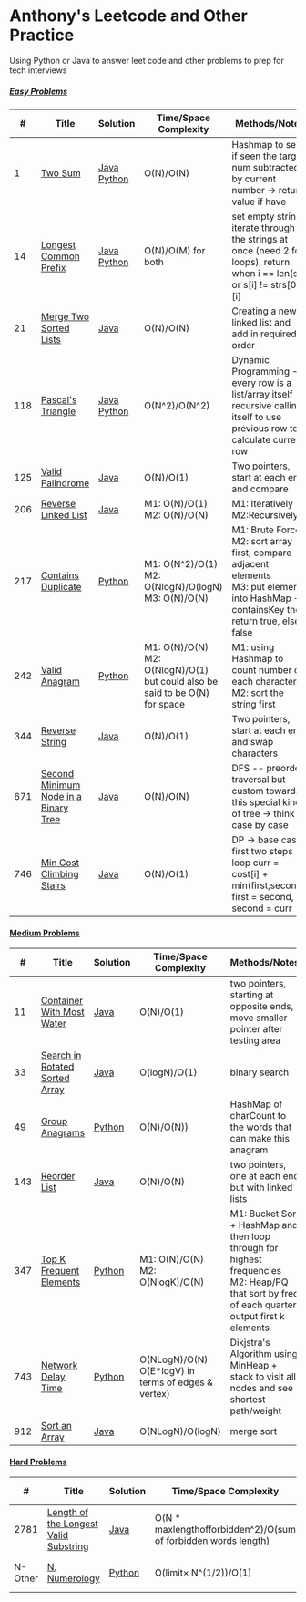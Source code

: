 # Anthony's Leetcode and Other Practice

Using Python or Java to answer leet code and other problems to prep for tech interviews

##### [Easy Problems]()

| #   | Title                                                                                                       | Solution                                                                                                                                                                                                                                                                                                                                                                                | Time/Space Complexity                                                           | Methods/Notes                                                                                                                                     | Date Completed |
| --- | ----------------------------------------------------------------------------------------------------------- | --------------------------------------------------------------------------------------------------------------------------------------------------------------------------------------------------------------------------------------------------------------------------------------------------------------------------------------------------------------------------------------- | ------------------------------------------------------------------------------- | ------------------------------------------------------------------------------------------------------------------------------------------------- | -------------- |
| 1   | [Two Sum](https://leetcode.com/problems/two-sum/)                                                           | [Java](https://github.com/wena04/Leetcode/blob/85690f34068e4a91391a4766db8b6690bee7c1bc/Leetcode%201%20--%20Two%20Sum/Leetcode%201%20--%20Two%20Sum.java) [Python](https://github.com/wena04/Leetcode/blob/d7d27ac71b70f7d9566ab615afac84129685606f/Leetcode%2014%20--%20Longest%20Common%20Prefix/Leetcode%2014%20--%20Longest%20Common%20Prefix.py)                                   | O(N)/O(N)                                                                       | Hashmap to see if seen the target num subtracted by current number -> return value if have                                                        | May 25, 2024   |
| 14  | [Longest Common Prefix](https://leetcode.com/problems/longest-common-prefix/)                               | [Java](https://github.com/wena04/Leetcode/blob/d7d27ac71b70f7d9566ab615afac84129685606f/Leetcode%2014%20--%20Longest%20Common%20Prefix/Leetcode%2014%20--%20Longest%20Common%20Prefix.java) [Python](https://github.com/wena04/Leetcode/blob/d7d27ac71b70f7d9566ab615afac84129685606f/Leetcode%2014%20--%20Longest%20Common%20Prefix/Leetcode%2014%20--%20Longest%20Common%20Prefix.py) | O(N)/O(M) for both                                                              | set empty string, iterate through all the strings at once (need 2 for loops), return when i == len(s) or s[i] != strs[0][i]                       | Apirl 04, 2024 |
| 21  | [Merge Two Sorted Lists](https://leetcode.com/problems/merge-two-sorted-lists/)                             | [Java](https://github.com/wena04/Leetcode/blob/b86a4a8a5d60a20c9d690f86488c714728fabdbb/Leetcode%2021%20--%20Merge%20Two%20Sorted%20Lists/Leetcode%2021%20--%20Merge%20Two%20Sorted%20Lists.java)                                                                                                                                                                                       | O(N)/O(N)                                                                       | Creating a new linked list and add in required order                                                                                              | June 5, 2024   |
| 118 | [Pascal's Triangle](https://leetcode.com/problems/pascals-triangle/)                                        | [Java](https://github.com/wena04/Leetcode/blob/0f886acbbdd7f63a668f7f362e996e2a221e7a60/Leetcode%20118%20--%20Pascal's%20Triangle/Leetcode%20118%20--%20Pascal's%20Triangle.java) [Python](https://github.com/wena04/Leetcode/blob/0f886acbbdd7f63a668f7f362e996e2a221e7a60/Leetcode%20118%20--%20Pascal's%20Triangle/Leetcode%20118%20--%20Pascal's%20Triangle.py)                     | O(N^2)/O(N^2)                                                                   | Dynamic Programming -> every row is a list/array itself -> recursive calling itself to use previous row to calculate current row                  | May 25, 2024   |
| 125 | [Valid Palindrome](https://leetcode.com/problems/valid-palindrome/)                                         | [Java](https://github.com/wena04/Leetcode/blob/615f8d3e3d71137c1b9c9304021fea3aa508f1c2/Leetcode%20125%20--%20Valid%20Palindrome/Leetcode%20125%20--%20Valid%20Palindrome.java)                                                                                                                                                                                                         | O(N)/O(1)                                                                       | Two pointers, start at each end and compare                                                                                                       | June 1, 2024   |
| 206 | [Reverse Linked List](https://leetcode.com/problems/reverse-linked-list/)                                   | [Java](https://github.com/wena04/Leetcode/blob/57750bb93b793972848a5edd7cabee47abb26b7e/Leetcode%20206%20--%20Reverse%20Linked%20List/Leetcode%20206%20--%20Reverse%20Linked%20List.java)                                                                                                                                                                                               | M1: O(N)/O(1)</br>M2: O(N)/O(N)                                                 | M1: Iteratively M2:Recursively                                                                                                                    | June 5, 2024   |
| 217 | [Contains Duplicate](https://leetcode.com/problems/contains-duplicate/)                                     | [Python](https://github.com/wena04/Leetcode/blob/21fb0a11987884bcb72061829a3f64b7200e2867/Leetcode%20217%20--%20Contains%20Duplicate/Leetcode%20217%20--Contains%20Duplicate.py)                                                                                                                                                                                                        | M1: O(N^2)/O(1)</br>M2: O(NlogN)/O(logN) </br>M3: O(N)/O(N)                     | M1: Brute Force</br>M2: sort array first, compare adjacent elements</br>M3: put elements into HashMap -> containsKey then return true, else false | May 25, 2024   |
| 242 | [Valid Anagram](https://leetcode.com/problems/valid-anagram/)                                               | [Python](https://github.com/wena04/Leetcode/blob/a7b6ea54422b61773663b1f7c8b500a287e663c8/Leetcode%20242%20--%20Valid%20Anagram/Leetcode%20%20242%20--%20Valid%20Anagram.py)                                                                                                                                                                                                            | M1: O(N)/O(N)</br>M2: O(NlogN)/O(1) but could also be said to be O(N) for space | M1: using Hashmap to count number of each character</br>M2: sort the string first                                                                 | May 26, 2024   |
| 344 | [Reverse String](https://leetcode.com/problems/reverse-string/)                                             | [Java](https://github.com/wena04/Leetcode/blob/bf3ba0e8718563c85e0ecd57c1c642400d2d659e/Leetcode%20344%20--%20Reverse%20String/Leetcode%20344%20--%20Reverse%20String.java)                                                                                                                                                                                                             | O(N)/O(1)                                                                       | Two pointers, start at each end and swap characters                                                                                               | June 1, 2024   |
| 671 | [Second Minimum Node in a Binary Tree](https://leetcode.com/problems/second-minimum-node-in-a-binary-tree/) | [Java](https://github.com/wena04/Leetcode/blob/eb8b1b9897cdf58470cc669e66d36f331f3263c4/Leetcode%20671%20--%20Second%20Minimum%20Node%20In%20a%20Binary%20Tree/Leetcode%20671%20--%20671.%20Second%20Minimum%20Node%20In%20a%20Binary%20Tree.java)                                                                                                                                      | O(N)/O(N)                                                                       | DFS -- preorder traversal but custom towards this special kind of tree -> think case by case                                                      | Apirl 23, 2024 |
| 746 | [Min Cost Climbing Stairs](https://leetcode.com/problems/min-cost-climbing-stairs/)                         | [Java](https://github.com/wena04/Leetcode/blob/5cd08b86d8bfcaf7967f6ac85c8b778138783c5e/Leetcode%20746%20--%20Min%20Cost%20Climbing%20Stairs/Leetcode%20746%20--%20Min%20Cost%20Climbing%20Stairs.java)                                                                                                                                                                                 | O(N)/O(1)                                                                       | DP -> base case first two steps -> loop curr = cost[i] + min(first,second), first = second, second = curr                                         | Apirl 20, 2024 |

#### [Medium Problems]()

| #   | Title                                                                                           | Solution                                                                                                                                                                                                              | Time/Space Complexity                                     | Methods/Notes                                                                                                                                        | Date Completed                  |
| --- | ----------------------------------------------------------------------------------------------- | --------------------------------------------------------------------------------------------------------------------------------------------------------------------------------------------------------------------- | --------------------------------------------------------- | ---------------------------------------------------------------------------------------------------------------------------------------------------- | ------------------------------- |
| 11  | [Container With Most Water](https://leetcode.com/problems/container-with-most-water/)           | [Java](https://github.com/wena04/Leetcode/blob/1d4575e478cc6efd8e424826d756011f9734050a/Leetcode%2011%20--%20Container%20With%20Most%20Water/Leetcode%2011%20--%20Container%20With%20Most%20Water.java)               | O(N)/O(1)                                                 | two pointers, starting at opposite ends, move smaller pointer after testing area                                                                     | June 5, 2024                    |
| 33  | [Search in Rotated Sorted Array](https://leetcode.com/problems/search-in-rotated-sorted-array/) | [Java](https://github.com/wena04/Leetcode/blob/f28a79adc3a322eaeaef0ecc35366b11a6dc9e13/Leetcode%2033%20--%20Search%20in%20Rotated%20Sorted%20Array/Leetcode%2033%20--%20Search%20in%20Rotated%20Sorted%20Array.java) | O(logN)/O(1)                                              | binary search                                                                                                                                        | June 5, 2024                    |
| 49  | [Group Anagrams](https://leetcode.com/problems/group-anagrams/)                                 | [Python](https://github.com/wena04/Leetcode/blob/198b99ef9fc76843e87d728d52311273d85a36cb/Leetcode%2049%20--%20Group%20Anagram/Leetcode%20%2049%20--%20Group%20Anagrams.py)                                           | O(N)/O(N))                                                | HashMap of charCount to the words that can make this anagram                                                                                         | May 31, 2024                    |
| 143 | [Reorder List](https://leetcode.com/problems/reorder-list/)                                     | [Java](https://github.com/wena04/Leetcode/blob/c443da9763b243323cff697282d3000b6b11ef63/Leetcode%20143%20--%20Reorder%20List/Leetcode%20143%20--%20Reorder%20List.java)                                               | O(N)/O(N)                                                 | two pointers, one at each end but with linked lists                                                                                                  | June 5, 2024                    |
| 347 | [Top K Frequent Elements](https://leetcode.com/problems/top-k-frequent-elements/)               | [Python](https://github.com/wena04/Leetcode/blob/6bedc0ba8efd3068b09562e237b12184a34d86b8/Leetcode%20347%20--%20Top%20K%20Frequent%20Elements/Leetcode%20347%20--%20Top%20K%20Frequent%20Elements.py)                 | M1: O(N)/O(N)</br>M2: O(NlogK)/O(N)                       | M1: Bucket Sort + HashMap and then loop through for highest frequencies </br> M2: Heap/PQ that sort by freq of each quarter, output first k elements | May 31, 2024 </br> Feb 24, 2025 |
| 743 | [Network Delay Time](https://leetcode.com/problems/network-delay-time/)                         | [Python](https://github.com/wena04/Leetcode/blob/41792a606a30dc40266732dbac2d95478525519c/Leetcode%20743%20--%20Network%20Delay%20Times/Leetcode%20%20743%20--%20Network%20Delay%20Time.py)                           | O(NLogN)/O(N) </br>O(E\*logV) in terms of edges & vertex) | Dikjstra's Algorithm using MinHeap + stack to visit all nodes and see shortest path/weight                                                           | May 20, 2024                    |
| 912 | [Sort an Array](https://leetcode.com/problems/sort-an-array/)                                   | [Java](https://github.com/wena04/Leetcode/blob/6149cfdb9388544b11d4f73c83fc9b003b580925/Leetcode%20912%20--%20Sort%20an%20Array/Leetcode%20912%20--%20Sort%20an%20Array.java)                                         | O(NLogN)/O(logN)                                          | merge sort                                                                                                                                           | May 20, 2024                    |

#### [Hard Problems]()

| #       | Title                                                                                                         | Solution                                                                                                                                                                                                                                    | Time/Space Complexity                                           | Methods/Notes                      | Date Completed |
| ------- | ------------------------------------------------------------------------------------------------------------- | ------------------------------------------------------------------------------------------------------------------------------------------------------------------------------------------------------------------------------------------- | --------------------------------------------------------------- | ---------------------------------- | -------------- |
| 2781    | [Length of the Longest Valid Substring](https://leetcode.com/problems/length-of-the-longest-valid-substring/) | [Java](https://github.com/wena04/Leetcode/blob/a26fd2ec50bb73045b74c9197912f62876b87025/Leetcode%202781%20--%20Length%20of%20the%20Longest%20Valid%20Substring/Leetcode%202781%20--%20Length%20of%20the%20Longest%20Valid%20Substring.java) | O(N \* maxlengthofforbidden^2)/O(sum of forbidden words length) | Sliding Window + brute Force       | June 1, 2024   |
| N-Other | [N. Numerology](https://codeforces.com/group/CByQ2cxyiu/contest/563409/problem/N)                             | [Python](https://github.com/wena04/Leetcode-and-Others/tree/b19b8f2601a21eb7e27470c7b6ef230359f10597/UW%20Programming%20Competition%202024%20--%20N.%20Numerology)                                                                          | O(limit× N^(1/2))/O(1)                                          | Math + optimization of brute force | Nov 2, 2024    |
